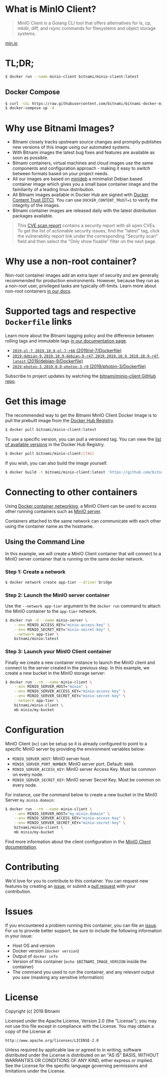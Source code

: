 # What is MinIO Client?

> MinIO Client is a Golang CLI tool that offers alternatives for ls, cp, mkdir, diff, and rsync commands for filesystems and object storage systems.

[min.io](https://min.io/)

# TL;DR;

```bash
$ docker run --name minio-client bitnami/minio-client:latest
```

## Docker Compose

```bash
$ curl -sSL https://raw.githubusercontent.com/bitnami/bitnami-docker-minio-client/master/docker-compose.yml > docker-compose.yml
$ docker-compose up -d
```

# Why use Bitnami Images?

* Bitnami closely tracks upstream source changes and promptly publishes new versions of this image using our automated systems.
* With Bitnami images the latest bug fixes and features are available as soon as possible.
* Bitnami containers, virtual machines and cloud images use the same components and configuration approach - making it easy to switch between formats based on your project needs.
* All our images are based on [minideb](https://github.com/bitnami/minideb) a minimalist Debian based container image which gives you a small base container image and the familiarity of a leading linux distribution.
* All Bitnami images available in Docker Hub are signed with [Docker Content Trust (DTC)](https://docs.docker.com/engine/security/trust/content_trust/). You can use `DOCKER_CONTENT_TRUST=1` to verify the integrity of the images.
* Bitnami container images are released daily with the latest distribution packages available.

> This [CVE scan report](https://quay.io/repository/bitnami/minio-client?tab=tags) contains a security report with all open CVEs. To get the list of actionable security issues, find the "latest" tag, click the vulnerability report link under the corresponding "Security scan" field and then select the "Only show fixable" filter on the next page.

# Why use a non-root container?

Non-root container images add an extra layer of security and are generally recommended for production environments. However, because they run as a non-root user, privileged tasks are typically off-limits. Learn more about non-root containers [in our docs](https://docs.bitnami.com/containers/how-to/work-with-non-root-containers/).

# Supported tags and respective `Dockerfile` links

Learn more about the Bitnami tagging policy and the difference between rolling tags and immutable tags [in our documentation page](https://docs.bitnami.com/containers/how-to/understand-rolling-tags-containers/).


* [`2019-ol-7`, `2019.10.9-ol-7-r66` (2019/ol-7/Dockerfile)](https://github.com/bitnami/bitnami-docker-minio/blob/2019.10.9-ol-7-r66/2019/ol-7/Dockerfile)
* [`2019-debian-9`, `2019.10.9-debian-9-r47`, `2019`, `2019.10.9`, `2019.10.9-r47`, `latest` (2019/debian-9/Dockerfile)](https://github.com/bitnami/bitnami-docker-minio/blob/2019.10.9-debian-9-r47/2019/debian-9/Dockerfile)
* [`2019-photon-3`, `2019.0.0-photon-3-r0` (2019/photon-3/Dockerfile)](https://github.com/bitnami/bitnami-docker-minio/blob/2019.0.0-photon-3-r0/2019/photon-3/Dockerfile)

Subscribe to project updates by watching the [bitnami/minio-client GitHub repo](https://github.com/bitnami/bitnami-docker-minio-client).

# Get this image

The recommended way to get the Bitnami MinIO Client Docker Image is to pull the prebuilt image from the [Docker Hub Registry](https://hub.docker.com/r/bitnami/minio-client).

```bash
$ docker pull bitnami/minio-client:latest
```

To use a specific version, you can pull a versioned tag. You can view the [list of available versions](https://hub.docker.com/r/bitnami/minio-client/tags/) in the Docker Hub Registry.

```bash
$ docker pull bitnami/minio-client:[TAG]
```

If you wish, you can also build the image yourself.

```bash
$ docker build -t bitnami/minio-client:latest 'https://github.com/bitnami/bitnami-docker-minio-client.git#master:2019/debian-9'
```

# Connecting to other containers

Using [Docker container networking](https://docs.docker.com/engine/userguide/networking/), a MinIO Client can be used to access other running containers such as [MinIO server](https://github.com/bitnami/bitnami-docker-minio).

Containers attached to the same network can communicate with each other using the container name as the hostname.

## Using the Command Line

In this example, we will create a MinIO Client container that will connect to a MinIO server container that is running on the same docker network.

### Step 1: Create a network

```bash
$ docker network create app-tier --driver bridge
```

### Step 2: Launch the MinIO server container

Use the `--network app-tier` argument to the `docker run` command to attach the MinIO container to the `app-tier` network.

```bash
$ docker run -d --name minio-server \
    --env MINIO_ACCESS_KEY="minio-access-key" \
    --env MINIO_SECRET_KEY="minio-secret-key" \
    --network app-tier \
    bitnami/minio:latest
```

### Step 3: Launch your MinIO Client container

Finally we create a new container instance to launch the MinIO client and connect to the server created in the previous step. In this example, we create a new bucket in the MinIO storage server:

```bash
$ docker run --rm --name minio-client \
    --env MINIO_SERVER_HOST="minio" \
    --env MINIO_SERVER_ACCESS_KEY="minio-access-key" \
    --env MINIO_SERVER_SECRET_KEY="minio-secret-key" \
    --network app-tier \
    bitnami/minio-client \
    mb minio/my-bucket
```

# Configuration

MinIO Client (`mc`) can be setup so it is already configured to point to a specific MinIO server by providing the environment variables below:

- `MINIO_SERVER_HOST`: MinIO server host.
- `MINIO_SERVER_PORT_NUMBER`: MinIO server port. Default: `9000`.
- `MINIO_SERVER_ACCESS_KEY`: MinIO server Access Key. Must be common on every node.
- `MINIO_SERVER_SECRET_KEY`: MinIO server Secret Key. Must be common on every node.

For instance, use the command below to create a new bucket in the MinIO Server `my.minio.domain`:

```bash
$ docker run --rm --name minio-client \
    --env MINIO_SERVER_HOST="my.minio.domain" \
    --env MINIO_SERVER_ACCESS_KEY="minio-access-key" \
    --env MINIO_SERVER_SECRET_KEY="minio-secret-key" \
    bitnami/minio-client \
    mb minio/my-bucket
```

Find more information about the client configuration in the [MinIO Client documentation](https://docs.min.io/docs/minio-admin-complete-guide.html).

# Contributing

We'd love for you to contribute to this container. You can request new features by creating an [issue](https://github.com/bitnami/bitnami-docker-minio-client/issues), or submit a [pull request](https://github.com/bitnami/bitnami-docker-minio-client/pulls) with your contribution.

# Issues

If you encountered a problem running this container, you can file an [issue](https://github.com/bitnami/bitnami-docker-minio-client/issues). For us to provide better support, be sure to include the following information in your issue:

- Host OS and version
- Docker version (`docker version`)
- Output of `docker info`
- Version of this container (`echo $BITNAMI_IMAGE_VERSION` inside the container)
- The command you used to run the container, and any relevant output you saw (masking any sensitive information)

# License

Copyright (c) 2019 Bitnami

Licensed under the Apache License, Version 2.0 (the "License");
you may not use this file except in compliance with the License.
You may obtain a copy of the License at

    http://www.apache.org/licenses/LICENSE-2.0

Unless required by applicable law or agreed to in writing, software
distributed under the License is distributed on an "AS IS" BASIS,
WITHOUT WARRANTIES OR CONDITIONS OF ANY KIND, either express or implied.
See the License for the specific language governing permissions and
limitations under the License.
